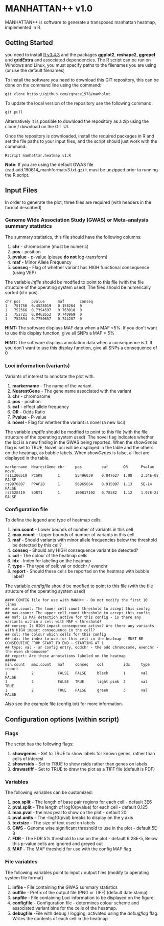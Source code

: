 # MANHATTAN++ v1.0

MANHATTAN++ is software to generate a transposed manhattan heatmap, implemented in R.

## Getting Started

you need to install [R v3.4.3](https://www.r-project.org/) and the packages **ggplot2**, **reshape2**, **ggrepel** and **gridExtra** and associated dependencies. The R script can be run on Windows and Linux, you must specify paths to the filenames you are using (or use the default filenames)

To install the software you need to download this GIT repository, this can be done on the command line using the command:
```
git clone https://github.com/cgrace1978/manhplot
```
To update the local version of the repository use the following command:
```
git pull
```
Alternatively it is possible to download the repository as a zip using the clone / download on the GIT UI.

Once the repository is downloaded, install the required packages in R and set the file paths to your input files, and the script should just work with the command:
```
Rscript manhattan.heatmap.v1.R
```
**Note:** If you are using the default GWAS file (cad.add.160614_manhformatv3.txt.gz) it must be unzipped prior to running the R script.
## Input Files

In order to generate the plot, three files are required (with headers in the format described)

### Genome Wide Association Study (GWAS) or Meta-analysis summary statistics

The summary statistics, this file should have the following columns:

1. **chr** - chromosome (must be numeric)
2. **pos** - position
3. **pvalue** - p-value (please **do not** log-transform)
4. **maf** - Minor Allele Frequency
5. **conseq** - Flag of whether variant has HIGH functional consequence (using VEP)

The variable *infile* should be modfied to point to this file (with the file structure of the operating system used). The files should be numerically sorted (chr:pos).
```
chr pos     pvalue      maf       conseq
1   751756  0.4528019   0.158264  0
1   752566  0.7394597   0.763018  0
1   752721  0.8462652   0.740969  0
1   752894  0.7750657   0.744287  0
```
**HINT:** The software displays MAF data when a MAF <5%. If you don't want to use this display function, give all SNPs a MAF > 5%

**HINT:** The software displays annotation data when a consequence is 1. If you don't want to use this display function, give all SNPs a consequence of 0

### Loci information (variants)

Variants of interest to annotate the plot with. 

1. **markername** - The name of the variant
2. **NearestGene** - The gene name associated with the variant
3. **chr** - chromosome
4. **pos** - position
5. **eaf** - effect allele frequency
6. **OR** - Odds Ratio
7. **Pvalue** - P-value
8. **novel** - Flag for whether the variant is novel (a new loci)

The variable *snpfile* should be modfied to point to this file (with the file structure of the operating system used). The novel flag indicates whether the loci is a new finding in the GWAS being reported. When the *showGenes* flag is set to TRUE, Novel loci will be displayed in the table and the others on the heatmap, as bubble labels. When *showGenes* is false, all loci are displayed in the table.

```
markername  NearestGene chr     pos         eaf       OR      Pvalue    novel
rs11206510  PCSK9       1       55496039    0.847627  1.08    2.34E-08  FALSE
rs9970807   PPAP2B      1       56965664    0.915097  1.13    5E-14     FALSE
rs7528419   SORT1       1       109817192   0.78582   1.12    1.97E-23  FALSE
```

### Configuration file

To define the legend and type of heatmap cells.

1. **min.count** - Lower bounds of number of variants in this cell
2. **max.count** - Upper bounds of number of variants in this cell.
3. **maf** - Should variants with minor allele frequencies below the threshold be detected by this cell?
4. **conseq** - Should any HIGH consequence variant be detected?
5. **col** - The colour of the heatmap cells
6. **idx** - Index for labeling on the heatmap
7. **type** - The type of cell: val or oddchr / evenchr
8. **report** - Should these cells be reported on the heatmap with bubble label?

The variable *configfile* should be modfied to point to this file (with the file structure of the operating system used)
```
#### CONFIG file for use with MANH++ - Do not modify the first 10 lines							
## min.count: The lower cell count threshold to accept this config							
## max.count: The upper cell count threshold to accept this config							
## maf: Is MAF detection active for this config - is there any variants within a cell with MAF < threshold?	
## conseq: Is HIGH impact consequence active? Are there any variants with HIGH impact consequence in the cell?		
## col: The colour which cells for this config							
## idx: the index to use for this cell in the heatmap - MUST BE CONSECUTIVE FROM START TO END - STARTING AT 1
## type: val - an config entry, oddchr - the odd chromosome, evenchr - the even chromosome"		
## report: Are these annotations labeled on the heatmap							
#####		
min.count   max.count   maf     conseq    col         idx     type    report
1           2           FALSE   FALSE     black       1       val     FALSE
1           2           FALSE   TRUE      light pink  2       val     TRUE
1           2           TRUE    FALSE     green       3       val     FALSE
```

Also see the example file (config.txt) for more information.

## Configuration options (within script)

### Flags
The script has the following flags:

1. **showgenes** - Set to TRUE to show labels for known genes, rather than cells of interest
2. **showrsids** - Set to TRUE to show rsids rather than genes on labels
3. **drawastiff** - Set to TRUE to draw the plot as a TIFF file (default is PDF)

### Variables
The following variables can be customized:

1. **pos.split** - The length of base pair regions for each cell - default 3E6
2. **pval.split** - The length of log10(pvalue) for each cell - default 0.125
3. **max.pval** - the max pval to show on the plot - default 20
4. **pval.units** - The -log10(pval) breaks to display on the y axis
5. **textsize** - The size of text used on labels
6. **GWS** - Genome wise significant threshold to use in the plot - default 5E-8
7. **FDR** - The FDR 5% threshold to use on the plot - default 6.28E-5, Below this p-value cells are ignored and greyed out
8. **MAF** -  The MAF threshold for use with the config MAF flag.

### File variables
The following variables point to input / output files (modify to operating system file format)

1. **infile** - File containing the GWAS summary statistics
2. **outfile** - Prefix of the output file (PNG or TIFF) (default date stamp)
3. **snpfile** - File containing Loci information to be displayed on the figure.
4. **configfile** - Configuration file - determines colour scheme and associated variant bins for the cells of the heatmap.
5. **debugfile** -File with debug / logging, activated using the *debugflag* flag. Writes the contents of each cell in the heatmap
